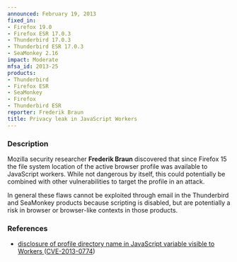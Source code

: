 ```yaml
---
announced: February 19, 2013
fixed_in:
- Firefox 19.0
- Firefox ESR 17.0.3
- Thunderbird 17.0.3
- Thunderbird ESR 17.0.3
- SeaMonkey 2.16
impact: Moderate
mfsa_id: 2013-25
products:
- Thunderbird
- Firefox ESR
- SeaMonkey
- Firefox
- Thunderbird ESR
reporter: Frederik Braun
title: Privacy leak in JavaScript Workers
---
```


<h3>Description</h3>

<p>Mozilla security researcher <strong>Frederik Braun</strong> discovered that
since Firefox 15 the file system location of the active browser profile was
available to JavaScript workers. While not dangerous by itself, this could
potentially be combined with other vulnerabilities to target the profile in an
attack.
</p>

<p class="note">In general these flaws cannot be exploited through email in the
Thunderbird and SeaMonkey products because scripting is disabled, but are
potentially a risk in browser or browser-like contexts in those products.</p>


<h3>References</h3>

<ul>
  <li><a href="https://bugzilla.mozilla.org/show_bug.cgi?id=827193">
       disclosure of profile directory name in JavaScript variable visible to
Workers </a> (<a href="http://cve.mitre.org/cgi-bin/cvename.cgi?name=CVE-2013-0774" class="ex-ref">CVE-2013-0774</a>)</li>
</ul>



